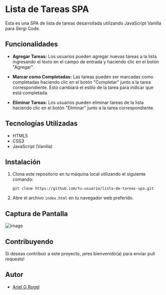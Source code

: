 # Lista de Tareas SPA

Esta es una SPA de lista de tareas desarrollada utilizando JavaScript Vanilla para Sergi Code.

## Funcionalidades

- **Agregar Tareas:** Los usuarios pueden agregar nuevas tareas a la lista ingresando el texto en el campo de entrada y haciendo clic en el botón "Agregar".
  
- **Marcar como Completadas:** Las tareas pueden ser marcadas como completadas haciendo clic en el botón "Completar" junto a la tarea correspondiente. Esto cambiará el estilo de la tarea para indicar que está completada.

- **Eliminar Tareas:** Los usuarios pueden eliminar tareas de la lista haciendo clic en el botón "Eliminar" junto a la tarea correspondiente.

## Tecnologías Utilizadas

- HTML5
- CSS3
- JavaScript (Vanilla)

## Instalación

1. Clona este repositorio en tu máquina local utilizando el siguiente comando:

    ```
    git clone https://github.com/tu-usuario/lista-de-tareas-spa.git
    ```

2. Abre el archivo `index.html` en tu navegador web preferido.

## Captura de Pantalla

![image](https://github.com/Aricoins/vanillaToDO/assets/95644790/fa1a18de-4def-418d-b6d7-9b4741b01fdf)


## Contribuyendo

Si deseas contribuir a este proyecto, ¡eres bienvenido(a) para enviar pull requests!

## Autor

- [Ariel G Rogel](https://github.com/Aricoins)
